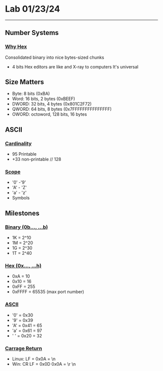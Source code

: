 # Lab 01/23/24
---
## Number Systems
### <ins>Why Hex</ins>
Consolidated binary into nice bytes-sized chunks
* 4 bits
Hex editors are like and X-ray to computers
It's universal

## Size Matters
* Byte: 8 bits (0xBA)
* Word: 16 bits, 2 bytes (0xBEEF)
* DWORD: 32 bits, 4 bytes (0x801C2F72)
* QWORD: 64 bits, 8 bytes (0x7FFFFFFFFFFFFFFF)
* OWORD: octoword, 128 bits, 16 bytes

## ASCII
### <ins>Cardinality</ins>
* 95 Printable
* +33 non-printable // 128

### <ins>Scope</ins>
* '0' -'9'
* 'A' - 'Z'
* 'a' - 'z'
* Symbols

## Milestones
### <ins>Binary (0b..., ...b)</ins>
* 1K = 2^10
* 1M = 2^20
* 1G = 2^30
* 1T = 2^40

### <ins>Hex (0x..., ...h)</ins>
* 0xA = 10
* 0x10 = 16
* 0xFF = 255
* 0xFFFF = 65535 (max port number)

### <ins>ASCII</ins>
* '0' = 0x30
* '9' = 0x39
* 'A' = 0x41 = 65
* 'a' = 0x61 = 97
* ' ' = 0x20 = 32

### <ins>Carrage Return</ins>
* Linux: LF = 0x0A = \n
* Win: CR LF = 0x0D 0x0A = \r \n
